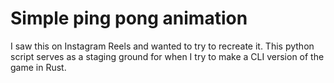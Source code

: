 # Simple ping pong animation

I saw this on Instagram Reels and wanted to try to recreate it. This python script serves as a staging ground for when I try to make a CLI version of the game in Rust.
